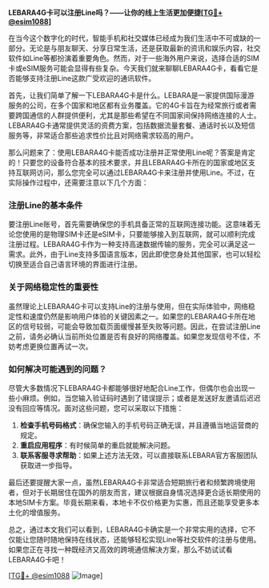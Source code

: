 **LEBARA4G卡可以注册Line吗？——让你的线上生活更加便捷[[TG💪+ @esim1088](https://t.me/s/esim1088)]**

在当今这个数字化的时代，智能手机和社交媒体已经成为我们生活中不可或缺的一部分。无论是与朋友聊天、分享日常生活，还是获取最新的资讯和娱乐内容，社交软件如Line等都扮演着重要角色。然而，对于一些海外用户来说，选择合适的SIM卡或eSIM服务可能会显得有些复杂。今天我们就来聊聊LEBARA4G卡，看看它是否能够支持注册Line这款广受欢迎的通讯软件。

首先，让我们简单了解一下LEBARA4G卡是什么。LEBARA是一家提供国际漫游服务的公司，在多个国家和地区都有业务覆盖。它的4G卡旨在为经常旅行或者需要跨国通信的人群提供便利，尤其是那些希望在不同国家间保持网络连接的人士。LEBARA4G卡通常提供灵活的资费方案，包括数据流量套餐、通话时长以及短信服务等，非常适合那些追求性价比且对网络需求较高的用户。

那么问题来了：使用LEBARA4G卡能否成功注册并正常使用Line呢？答案是肯定的！只要您的设备符合基本的技术要求，并且LEBARA4G卡所在的国家或地区支持互联网访问，那么您完全可以通过LEBARA4G卡来注册并使用Line。不过，在实际操作过程中，还需要注意以下几个方面：

### 注册Line的基本条件

要注册Line账号，首先需要确保您的手机具备正常的互联网连接功能。这意味着无论您使用的是物理SIM卡还是eSIM卡，只要能够接入到互联网，就可以顺利完成注册过程。LEBARA4G卡作为一种支持高速数据传输的服务，完全可以满足这一需求。此外，由于Line支持多国语言版本，因此即使您身处其他国家，也可以轻松切换至适合自己语言环境的界面进行注册。

### 关于网络稳定性的重要性

虽然理论上LEBARA4G卡可以支持Line的注册与使用，但在实际体验中，网络稳定性和速度仍然是影响用户体验的关键因素之一。如果您的LEBARA4G卡所在地区的信号较弱，可能会导致加载页面缓慢甚至失败等问题。因此，在尝试注册Line之前，请务必确认当前所处位置是否有良好的网络覆盖。如果您发现信号不佳，不妨考虑更换位置再试一次。

### 如何解决可能遇到的问题？

尽管大多数情况下LEBARA4G卡都能够很好地配合Line工作，但偶尔也会出现一些小麻烦。例如，当您输入验证码时遇到了错误提示；或者是发送好友邀请后迟迟没有回应等情况。面对这些问题，您可以采取以下措施：

1. **检查手机号码格式**：确保您输入的手机号码正确无误，并且遵循当地运营商的规定。
2. **重启应用程序**：有时候简单的重启就能解决问题。
3. **联系客服寻求帮助**：如果上述方法无效，可以直接联系LEBARA官方客服团队获取进一步指导。

最后还要提醒大家一点，虽然LEBARA4G卡非常适合短期旅行者和频繁跨境使用者，但对于长期居住在国外的朋友而言，建议根据自身情况选择更合适长期使用的本地SIM卡方案。毕竟长期来看，本地卡不仅价格更为实惠，而且还能享受更多本土化的增值服务。

总之，通过本文我们可以看到，LEBARA4G卡确实是一个非常实用的选择，它不仅能让您随时随地保持在线状态，还能够轻松实现Line等社交软件的注册与使用。如果您正在寻找一种既经济又高效的跨境通信解决方案，那么不妨试试看LEBARA4G卡吧！

[[TG💪+ @esim1088](https://t.me/s/esim1088) ![Image](https://i.postimg.cc/4NQfJmqS/Snipaste-2025-05-13-00-14-12.png)]